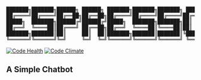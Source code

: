 <pre>
███████╗███████╗██████╗ ██████╗ ███████╗███████╗███████╗ ██████╗ 
██╔════╝██╔════╝██╔══██╗██╔══██╗██╔════╝██╔════╝██╔════╝██╔═══██╗
█████╗  ███████╗██████╔╝██████╔╝█████╗  ███████╗███████╗██║   ██║
██╔══╝  ╚════██║██╔═══╝ ██╔══██╗██╔══╝  ╚════██║╚════██║██║   ██║
███████╗███████║██║     ██║  ██║███████╗███████║███████║╚██████╔╝
╚══════╝╚══════╝╚═╝     ╚═╝  ╚═╝╚══════╝╚══════╝╚══════╝ ╚═════╝ 
</pre>

[![Code Health](https://landscape.io/github/FTC-6806/espresso/master/landscape.svg?style=flat)](https://landscape.io/github/FTC-6806/espresso/master) [![Code Climate](https://img.shields.io/codeclimate/github/FTC-6806/espresso.svg)](https://codeclimate.com/github/FTC-6806/espresso)

## A Simple Chatbot
